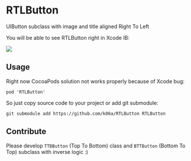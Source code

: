 # RTLButton
UIButton subclass with image and title aligned Right To Left

You will be able to see RTLButton right in Xcode IB:

<img src="https://raw.github.com/k06a/RTLButton/master/screenshot.png" />

## Usage

Right now CocoaPods solution not works properly because of Xcode bug:

```
pod 'RTLButton'
```

So just copy source code to your project or add git submodule:

```
git submodule add https://github.com/k06a/RTLButton RTLButton
```

## Contribute

Please develop `TTBButton` (Top To Bottom) class and `BTTButton` (Bottom To Top) subclass with inverse logic :)

